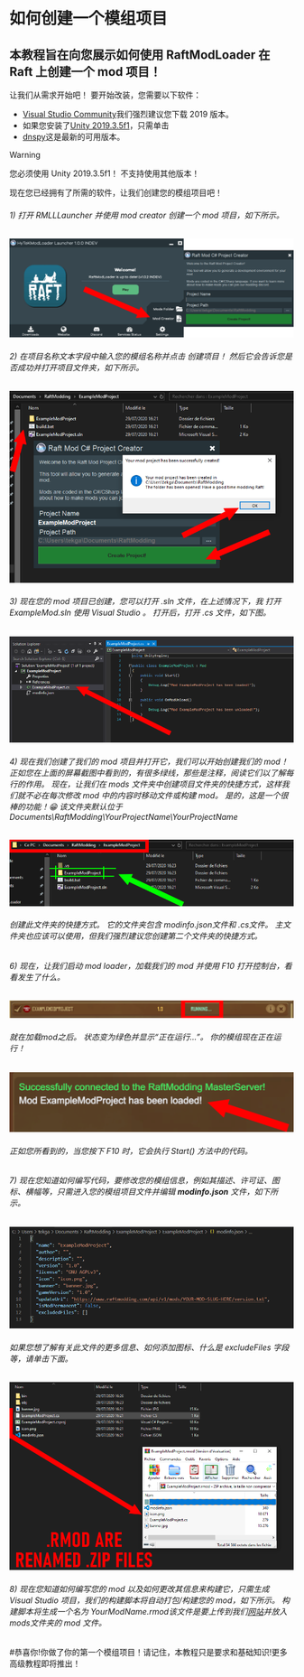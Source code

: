# 如何创建一个模组项目 
本教程旨在向您展示如何使用 RaftModLoader 在 Raft 上创建一个 mod 项目！ 
---



让我们从需求开始吧！  要开始改装，您需要以下软件：‌ 
​
- [Visual Studio Community](https://visualstudio.microsoft.com/downloads/)我们强烈建议您下载 2019 版本。 
- 如果您安装了[Unity 2019.3.5f1](https://unity3d.com/fr/unity/whats-new/2019.3.5)，只需单击 
- [dnspy](https://github.com/0xd4d/dnSpy/releases/latest)这是最新的可用版本。
   
> [!WARNING]
>您必须使用 Unity 2019.3.5f1！  不支持使用其他版本！ 

现在您已经拥有了所需的软件，让我们创建您的模组项目吧！‌ 
###### 1) 打开 RMLLLauncher 并使用 mod creator 创建一个 mod 项目，如下所示。 

![pic](./image.png)

###### 2) 在项目名称文本字段中输入您的模组名称并点击 创建项目！   然后它会告诉您是否成功并打开项目文件夹，如下所示。‌ 

![pic](./aa.png)


###### 3) 现在您的 mod 项目已创建，您可以打开 .sln 文件，在上述情况下，我 打开ExampleMod.sln 使用 Visual Studio  。  打开后，打开 .cs 文件，如下图。‌ 

![pic](./aa2.png)

###### 4) 现在我们创建了我们的 mod 项目并打开它，我们可以开始创建我们的 mod！   正如您在上面的屏幕截图中看到的，有很多绿线，那些是注释，阅读它们以了解每行的作用。   现在，让我们在 mods 文件夹中创建项目文件夹的快捷方式，这样我们就不必在每次修改 mod 中的内容时移动文件或构建 mod。   是的，这是一个很棒的功能！😁 该文件夹默认位于Documents\RaftModding\YourProjectName\YourProjectName 

![pic](./aa3.png)

###### 创建此文件夹的快捷方式。   它的文件夹包含 modinfo.json文件和 .cs文件。    主文件夹也应该可以使用，但我们强烈建议您创建第二个文件夹的快捷方式。   ‌ 
###### 6) 现在，让我们启动 mod loader，加载我们的 mod 并使用 F10 打开控制台，看看发生了什么。‌

![pic](./aa4.png)

###### 就在加载mod之后。  状态变为绿色并显示“正在运行...”。  你的模组现在正在运行！‌ 

![pic](./aa5.png)

###### 正如您所看到的，当您按下 F10 时，它会执行 Start() 方法中的代码。‌ 
###### 7) 现在您知道如何编写代码，要修改您的模组信息，例如其描述、许可证、图标、横幅等，只需进入您的模组项目文件并编辑 **modinfo.json** 文件，如下所示。‌ 

![pic](./image6.png)

###### 如果您想了解有关此文件的更多信息、如何添加图标、什么是 excludeFiles 字段等，请单击下面。 

![pic](./aa6.png)


###### 8) 现在您知道如何编写您的 mod 以及如何更改其信息来构建它，只需生成 Visual Studio 项目，我们的构建脚本将自动打包/构建您的 mod，如下所示。   构建脚本将生成一个名为 YourModName.rmod该文件是要上传到我们[网站](https://raftmodder.mcxiaodong.top/)并放入 mods文件夹的 mod 文件。‌


#恭喜你!你做了你的第一个模组项目！请记住，本教程只是要求和基础知识!更多高级教程即将推出！ 